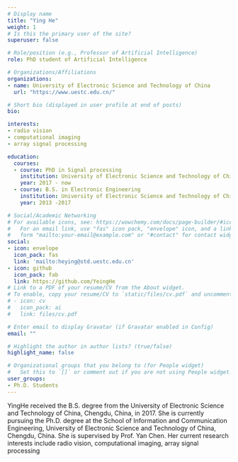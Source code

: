 ```yaml
---
# Display name
title: "Ying He"
weight: 1
# Is this the primary user of the site?
superuser: false

# Role/position (e.g., Professor of Artificial Intelligence)
role: PhD student of Artificial Intelligence

# Organizations/Affiliations
organizations:
- name: University of Electronic Science and Technology of China
  url: "https://www.uestc.edu.cn/"

# Short bio (displayed in user profile at end of posts)
bio:

interests:
- radio vision
- computational imaging
- array signal processing

education:
  courses:
  - course: PhD in Signal processing
    institution: University of Electronic Science and Technology of China
    year: 2017 - now
  - course: B.S. in Electronic Engineering
    institution: University of Electronic Science and Technology of China
    year: 2013 -2017

# Social/Academic Networking
# For available icons, see: https://wowchemy.com/docs/page-builder/#icons
#   For an email link, use "fas" icon pack, "envelope" icon, and a link in the
#   form "mailto:your-email@example.com" or "#contact" for contact widget.
social:
- icon: envelope
  icon_pack: fas
  link: 'mailto:heying@std.uestc.edu.cn'
- icon: github
  icon_pack: fab
  link: https://github.com/YeingHe
# Link to a PDF of your resume/CV from the About widget.
# To enable, copy your resume/CV to `static/files/cv.pdf` and uncomment the lines below.
# - icon: cv
#   icon_pack: ai
#   link: files/cv.pdf

# Enter email to display Gravatar (if Gravatar enabled in Config)
email: ""

# Highlight the author in author lists? (true/false)
highlight_name: false

# Organizational groups that you belong to (for People widget)
#   Set this to `[]` or comment out if you are not using People widget.
user_groups:
- Ph.D. Students
---
```

YingHe received the B.S. degree from the University of Electronic Science and Technology of China, Chengdu, China, in 2017. She is currently pursuing the Ph.D. degree at the School of Information and Communication Engineering, University of Electronic Science and Technology of China, Chengdu, China. She is supervised by Prof. Yan Chen. Her current research interests include radio vision, computational imaging, array signal processing
